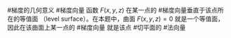 #梯度的几何意义 #梯度向量  函数 $F(x, y, z)$ 在某一点的 #梯度向量垂直于该点所在的等值面 （level surface）。在本题中，曲面 $F(x, y, z) = 0$ 就是一个等值面，因此在该曲面上某一点的 #梯度向量 就是该点 #切平面的 #法向量
